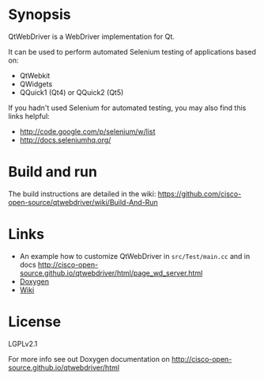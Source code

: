 # Synopsis
QtWebDriver is a WebDriver implementation for Qt.

It can be used to perform automated Selenium testing of applications based on:
* QtWebkit
* QWidgets
* QQuick1 (Qt4) or QQuick2 (Qt5)  

If you hadn't used Selenium for automated testing, you may also find this links helpful:
* http://code.google.com/p/selenium/w/list
* http://docs.seleniumhq.org/  

# Build and run
The build instructions are detailed in the wiki: https://github.com/cisco-open-source/qtwebdriver/wiki/Build-And-Run

# Links
* An example how to customize QtWebDriver in `src/Test/main.cc` and in docs http://cisco-open-source.github.io/qtwebdriver/html/page_wd_server.html   
* [Doxygen](http://cisco-open-source.github.io/qtwebdriver/html)  
* [Wiki](https://github.com/cisco-open-source/qtwebdriver/wiki)  

# License
LGPLv2.1 

For more info see out Doxygen documentation on http://cisco-open-source.github.io/qtwebdriver/html
